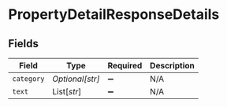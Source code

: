 # PropertyDetailResponseDetails


## Fields

| Field              | Type               | Required           | Description        |
| ------------------ | ------------------ | ------------------ | ------------------ |
| `category`         | *Optional[str]*    | :heavy_minus_sign: | N/A                |
| `text`             | List[*str*]        | :heavy_minus_sign: | N/A                |